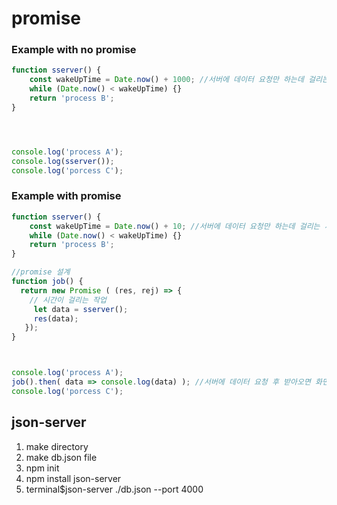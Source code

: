 
# promise

### Example with no promise
```javascript
function sserver() {
    const wakeUpTime = Date.now() + 1000; //서버에 데이터 요청만 하는데 걸리는 시간 
    while (Date.now() < wakeUpTime) {}
    return 'process B';
}




console.log('process A');
console.log(sserver());
console.log('porcess C');
```
### Example with promise
```javascript
function sserver() {
    const wakeUpTime = Date.now() + 10; //서버에 데이터 요청만 하는데 걸리는 시간 
    while (Date.now() < wakeUpTime) {}
    return 'process B';
}

//promise 설계
function job() {
  return new Promise ( (res, rej) => {
    // 시간이 걸리는 작업 
     let data = sserver();
     res(data);
   });
}



console.log('process A');
job().then( data => console.log(data) ); //서버에 데이터 요청 후 받아오면 화면에 출력하기 
console.log('porcess C');
```

## json-server
1. make directory
2. make db.json file
3. npm init
4. npm install json-server
5. terminal$json-server ./db.json --port 4000

